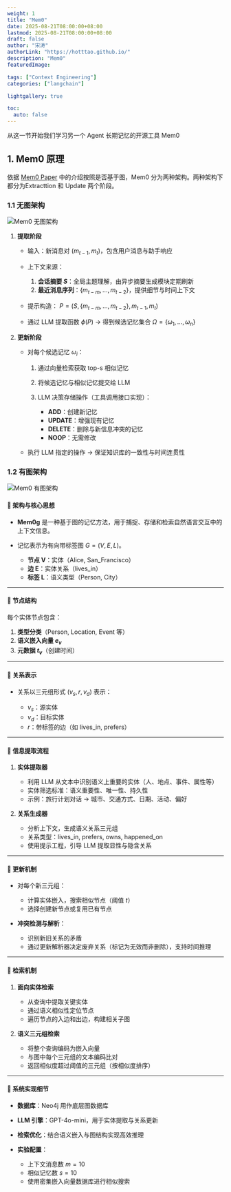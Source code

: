 ```yaml
---
weight: 1
title: "Mem0"
date: 2025-08-21T08:00:00+08:00
lastmod: 2025-08-21T08:00:00+08:00
draft: false
author: "宋涛"
authorLink: "https://hotttao.github.io/"
description: "Mem0"
featuredImage: 

tags: ["Context Engineering"]
categories: ["langchain"]

lightgallery: true

toc:
  auto: false
---
```


从这一节开始我们学习另一个 Agent 长期记忆的开源工具 Mem0

## 1. Mem0 原理
依据 [Mem0 Paper](https://arxiv.org/pdf/2504.19413) 中的介绍按照是否基于图，Mem0 分为两种架构。两种架构下都分为Extracttion 和 Update 两个阶段。


### 1.1 无图架构

![Mem0 无图架构](/images/langgraph/mem0-1.avif)


1. **提取阶段**

   * 输入：新消息对 $(m_{t-1}, m_t)$，包含用户消息与助手响应
   * 上下文来源：

     1. **会话摘要 $S$**：全局主题理解，由异步摘要生成模块定期刷新
     2. **最近消息序列**：$\{m_{t-m}, ..., m_{t-2}\}$，提供细节与时间上下文
   * 提示构造：
     $P = (S, \{m_{t-m}, ..., m_{t-2}\}, m_{t-1}, m_t)$
   * 通过 LLM 提取函数 $\phi(P)$ → 得到候选记忆集合 $\Omega = \{\omega_1, ..., \omega_n\}$

2. **更新阶段**

   * 对每个候选记忆 $\omega_i$：

     1. 通过向量检索获取 top-s 相似记忆
     2. 将候选记忆与相似记忆提交给 LLM
     3. LLM 决策存储操作（工具调用接口实现）：

        * **ADD**：创建新记忆
        * **UPDATE**：增强现有记忆
        * **DELETE**：删除与新信息冲突的记忆
        * **NOOP**：无需修改
   * 执行 LLM 指定的操作 → 保证知识库的一致性与时间连贯性

### 1.2 有图架构

![Mem0 有图架构](/images/langgraph/mem0-2.avif)


#### 📌 架构与核心思想

* **Mem0g** 是一种基于图的记忆方法，用于捕捉、存储和检索自然语言交互中的上下文信息。
* 记忆表示为有向带标签图 $G = (V, E, L)$。

  * **节点 V**：实体（Alice, San\_Francisco）
  * **边 E**：实体关系（lives\_in）
  * **标签 L**：语义类型（Person, City）

---

#### 📌 节点结构

每个实体节点包含：

1. **类型分类**（Person, Location, Event 等）
2. **语义嵌入向量 $e_v$**
3. **元数据 $t_v$**（创建时间）

---

#### 📌 关系表示

* 关系以三元组形式 $(v_s, r, v_d)$ 表示：

  * $v_s$：源实体
  * $v_d$：目标实体
  * $r$：带标签的边（如 lives\_in, prefers）

---

#### 📌 信息提取流程

1. **实体提取器**

   * 利用 LLM 从文本中识别语义上重要的实体（人、地点、事件、属性等）
   * 实体筛选标准：语义重要性、唯一性、持久性
   * 示例：旅行计划对话 → 城市、交通方式、日期、活动、偏好

2. **关系生成器**

   * 分析上下文，生成语义关系三元组
   * 关系类型：lives\_in, prefers, owns, happened\_on
   * 使用提示工程，引导 LLM 提取显性与隐含关系

---

#### 📌 更新机制

* 对每个新三元组：

  * 计算实体嵌入，搜索相似节点（阈值 $t$）
  * 选择创建新节点或复用已有节点
* **冲突检测与解析**：

  * 识别新旧关系的矛盾
  * 通过更新解析器决定废弃关系（标记为无效而非删除），支持时间推理

---

#### 📌 检索机制

1. **面向实体检索**

   * 从查询中提取关键实体
   * 通过语义相似性定位节点
   * 遍历节点的入边和出边，构建相关子图

2. **语义三元组检索**

   * 将整个查询编码为嵌入向量
   * 与图中每个三元组的文本编码比对
   * 返回相似度超过阈值的三元组（按相似度排序）

---

#### 📌 系统实现细节

* **数据库**：Neo4j 用作底层图数据库
* **LLM 引擎**：GPT-4o-mini，用于实体提取与关系更新
* **检索优化**：结合语义嵌入与图结构实现高效推理
* **实验配置**：

  * 上下文消息数 $m=10$
  * 相似记忆数 $s=10$
  * 使用密集嵌入向量数据库进行相似搜索

